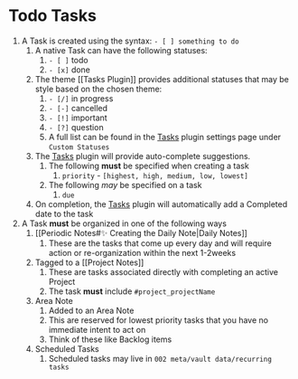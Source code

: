 # Todo Tasks

1. A Task is created using the syntax: `- [ ] something to do`
	1. A native Task can have the following statuses:
		1. `- [ ]` todo
		2. `- [x]` done
	2. The theme [[Tasks Plugin]] provides additional statuses that may be style based on the chosen theme:
		1. `- [/]` in progress
		2. `- [-]` cancelled
		3. `- [!]` important
		4. `- [?]` question
		5. A full list can be found in the [Tasks](Vault%20Plugins.md#Tasks) plugin settings page under `Custom Statuses`
	3. The [Tasks](Vault%20Plugins.md#Tasks) plugin will provide auto-complete suggestions. 
		1. The following **must** be specified when creating a task
			1. `priority` - `[highest, high, medium, low, lowest]`
		2. The following *may* be specified on a task
			1. `due`
	4. On completion, the [Tasks](Vault%20Plugins.md#Tasks) plugin will automatically add a Completed date to the task
2. A Task **must** be organized in one of the following ways
	1. [[Periodic Notes#✨ Creating the Daily Note|Daily Notes]]
		1. These are the tasks that come up every day and will require action or re-organization within the next 1-2weeks
	2. Tagged to a [[Project Notes]]
		1. These are tasks associated directly with completing an active Project
		2. The task **must** include `#project_projectName`
	3. Area Note
		1. Added to an Area Note
		2. This are reserved for lowest priority tasks that you have no immediate intent to act on
		3. Think of these like Backlog items
	4. Scheduled Tasks
		1. Scheduled tasks may live in `002 meta/vault data/recurring tasks`
